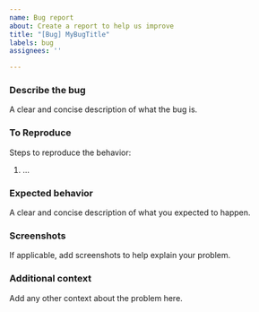 ```yaml
---
name: Bug report
about: Create a report to help us improve
title: "[Bug] MyBugTitle"
labels: bug
assignees: ''

---
```


### Describe the bug

A clear and concise description of what the bug is.

### To Reproduce

Steps to reproduce the behavior:
1. ...

### Expected behavior

A clear and concise description of what you expected to happen.

### Screenshots

If applicable, add screenshots to help explain your problem.

### Additional context

Add any other context about the problem here.
